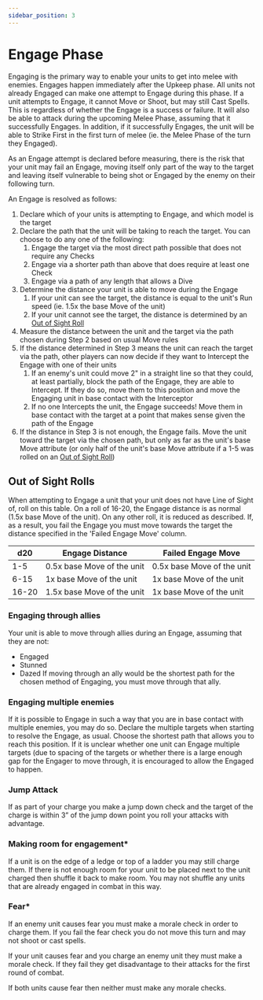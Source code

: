 ```yaml
---
sidebar_position: 3
---
```

# Engage Phase

Engaging is the primary way to enable your units to get into melee with enemies. Engages happen immediately after the Upkeep phase. All units not already Engaged can make one attempt to Engage during this phase.  If a unit attempts to Engage, it cannot Move or Shoot, but may still Cast Spells. This is regardless of whether the Engage is a success or failure. It will also be able to attack during the upcoming Melee Phase, assuming that it successfully Engages. In addition, if it successfully Engages, the unit will be able to Strike First in the first turn of melee (ie. the Melee Phase of the turn they Engaged).

As an Engage attempt is declared before measuring, there is the risk that your unit may fail an Engage, moving itself only part of the way to the target and leaving itself vulnerable to being shot or Engaged by the enemy on their following turn.

An Engage is resolved as follows:
1. Declare which of your units is attempting to Engage, and which model is the target
2.  Declare the path that the unit will be taking to reach the target. You can choose to do any one of the following:
	1. Engage the target via the most direct path possible that does not require any Checks
	2. Engage via a shorter path than above that does require at least one Check
	3. Engage via a path of any length that allows a Dive
3.  Determine the distance your unit is able to move during the Engage
	1. If your unit can see the target, the distance is equal to the unit's Run speed (ie. 1.5x the base Move of the unit)
	2. If your unit cannot see the target, the distance is determined by an [Out of Sight Roll](#out-of-sight-rolls)
4. Measure the distance between the unit and the target via the path chosen during Step 2 based on usual Move rules
5. If the distance determined in Step 3 means the unit can reach the target via the path, other players can now decide if they want to Intercept the Engage with one of their units
	1. If an enemy's unit could move 2" in a straight line so that they could, at least partially, block the path of the Engage, they are able to Intercept. If they do so, move them to this position and move the Engaging unit in base contact with the Interceptor
	2. If no one Intercepts the unit, the Engage succeeds! Move them in base contact with the target at a point that makes sense given the path of the Engage
6. If the distance in Step 3 is not enough, the Engage fails. Move the unit toward the target via the chosen path, but only as far as the unit's base Move attribute (or only half of the unit's base Move attribute if a 1-5 was rolled on an [Out of Sight Roll](#out-of-sight-rolls))

<!--
JP 14-03-25: I wish Step 5.1 was a little cleaner. There's that whole 'perpendicular to the charge' rule in Mordheim, so that you don't have the situation where two units are standing next to each other and one walks in front to protect the other. Would it break things if this was allowed? I've reworded the rule to be '2" in a straight line' only.

Also, is it possible to have the sub-steps be letters instead? It would help with clarity on which step is getting referred to.

Also, general thoughts on the structure above? This is the way I prefer to have rules described (in an ordered set of steps) as it makes it very easy to reference, but I realise that may not be the case for others. I'm trying to also be very precise with language so that there's no ambiguity, but that sacrifices readability a bit.
-->
## Out of Sight Rolls

When attempting to Engage a unit that your unit does not have Line of Sight of, roll on this table. On a roll of 16-20, the Engage distance is as normal (1.5x base Move of the unit). On any other roll, it is reduced as described.
If, as a result, you fail the Engage you must move towards the target the distance specified in the 'Failed Engage Move' column.

| d20   | Engage Distance            | Failed Engage Move         |
| ----- | -------------------------- | -------------------------- |
| 1-5   | 0.5x base Move of the unit | 0.5x base Move of the unit |
| 6-15  | 1x base Move of the unit   | 1x base Move of the unit   |
| 16-20 | 1.5x base Move of the unit | 1x base Move of the unit   |

### Engaging through allies

Your unit is able to move through allies during an Engage, assuming that they are not:
* Engaged
* Stunned
* Dazed
If moving through an ally would be the shortest path for the chosen method of Engaging, you must move through that ally.

### Engaging multiple enemies
If it is possible to Engage in such a way that you are in base contact with multiple enemies, you may do so. Declare the multiple targets when starting to resolve the Engage, as usual. Choose the shortest path that allows you to reach this position. If it is unclear whether one unit can Engage multiple targets (due to spacing of the targets or whether there is a large enough gap for the Engager to move through, it is encouraged to allow the Engaged to happen.

### Jump Attack
If as part of your charge you make a jump down check and the target of the charge is within 3” of the jump down point you roll your attacks with advantage.

<!--
JP 17-03-25: We still need to decide on diving rules. I think the original spirit of the rules is that, if an enemy is within 3", that is the distance you could have jumped a gap (3"). I guess that doesn't quite make sense though, as you are jumping down, so should be able to get further?
-->

### Making room for engagement*
If a unit is on the edge of a ledge or top of a ladder you may still charge them. If there is not enough room for your unit to be placed next to the unit charged then shuffle it back to make room. You may not shuffle any units that are already engaged in combat in this way.

### Fear*
If an enemy unit causes fear you must make a morale check in order to charge them. If you fail the fear check you do not move this turn and may not shoot or cast spells.

If your unit causes fear and you charge an enemy unit they must make a morale check. If they fail they get disadvantage to their attacks for the first round of combat.

If both units cause fear then neither must make any morale checks.

<!--
JP 23-03-25: Changing to give the person being charged disadvantage.

| When charging | Failed charge                        |
| ------------- | ------------------------------------ |
| Being charged | -4 Piercing in first round of combat |

-->
